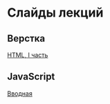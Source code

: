 # Слайды лекций
## Верстка
[HTML, I часть](https://slides.com/andrey11/html-i/fullscreen)
## JavaScript
[Вводная](https://slides.com/andrey11/deck/fullscreen)

